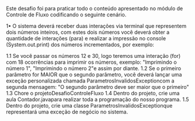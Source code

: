 Este desafio foi para praticar todo o conteúdo apresentado no módulo de Controle de Fluxo codificando o seguinte cenário.

1• O sistema deverá receber duas interações via terminal que representem dois números inteiros, com estes dois números você deverá obter a quantidade de interações (para) e realizar a impressão no console (System.out.print) dos números incrementados, por exemplo:

  1.1 Se você passar os números 12 e 30, logo teremos uma interação (for) com 18 ocorrências para imprimir os números, exemplo: "Imprimindo o número 1", "Imprimindo o número 2"e assim por diante.
  1.2 Se o primeiro parâmetro for MAIOR que o segundo parâmetro, você deverá lançar uma exceção personalizada chamada ParametrosInvalidosExceptioncom a segunda mensagem: "O segundo parâmetro deve ser maior que o primeiro"
  1.3 Chore o projetoDesafioControleFluxo
  1.4 Dentro do projeto, crie uma aula Contador.javapara realizar toda a programação do nosso programa.
  1.5 Dentro do projeto, crie uma classe ParametrosInvalidosExceptionque representará uma exceção de negócio no sistema.
